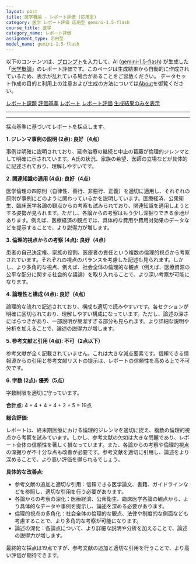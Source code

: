 ```yaml
---
layout: post
title: 医学概論 - レポート評価 (応用型)
category: 医学 レポート評価 応用型 gemini-1.5-flash
course_title: 医学
category_name: レポート評価
assignment_type: 応用型
model_name: gemini-1.5-flash
---
```


以下のコンテンツは、[プロンプト](http://127.0.0.1:8000/generated/医学/gemini-1.5-flash/prompt_レポート評価-応用型.md)を入力して、AI ([gemini-1.5-flash](contents/gemini-1.5-flash)) が生成した「[医学概論](/contents/医学/)」のレポート評価です。このページは生成結果から自動的に作成されているため、表示が乱れている場合があることをご容赦ください。
データセット作成の目的と利用上の注意および生成の方法については[About](/About)を御覧ください。

[レポート課題](../レポート課題-応用型)
[評価基準](../評価基準-応用型)
[レポート](../レポート-応用型)
[レポート評価](../レポート評価-応用型)
[生成結果のみを表示](http://127.0.0.1:8000/generated/医学/gemini-1.5-flash/レポート評価-応用型.md)
  

***
***
  
採点基準に基づいてレポートを採点します。

**1. ジレンマ事例の説明 (2点): 良好（4点）**

事例は明確に説明されており、延命治療の継続と中止の葛藤が倫理的ジレンマとして明確に示されています。A氏の状況、家族の希望、医師の立場などが具体的に記述されており、理解しやすいです。

**2. 関連知識の適用 (4点): 良好（4点）**

医学倫理の四原則（自律性、善行、非悪行、正義）を適切に適用し、それぞれの原則が事例にどのように関わっているかを説明しています。医療経済、公衆衛生、臨床医学各論の観点からの考察も試みられており、関連知識を適用しようとする姿勢が見られます。ただし、各論からの考察はもう少し深掘りできる余地があります。例えば、医療経済の観点では、具体的な費用や費用対効果のデータなどを提示することで、より説得力が増します。

**3. 倫理的視点からの考察 (4点): 良好（4点）**

患者の自己決定権、家族の役割、医療者の責任という複数の倫理的視点から考察されています。それぞれの視点のバランスを考慮した記述も見られます。しかし、より多角的な視点、例えば、社会全体の倫理的な観点（例えば、医療資源の公平な配分に関する社会的な議論）を取り入れることで、より深い考察が可能になります。

**4. 論理性と構成 (4点): 良好（4点）**

論理的な流れで記述されており、構成も適切で読みやすいです。各セクションが明確に区切られており、理解しやすい構成になっています。ただし、論述の深さにばらつきがあり、一部説明が簡潔すぎる部分も見られます。より詳細な説明や分析を加えることで、論述の説得力が増します。

**5. 参考文献と引用 (4点): 不可（2点以下）**

参考文献が全く記載されていません。これは大きな減点要素です。信頼できる情報源からの引用と参考文献リストの提示は、レポートの信頼性を高める上で不可欠です。

**6. 字数 (2点): 優秀（5点）**

字数制限を適切に守っています。


**合計点:** 4 + 4 + 4 + 4 + 2 + 5 = 19点


**総合評価:**

レポートは、終末期医療における倫理的ジレンマを適切に捉え、複数の倫理的視点から考察を試みています。しかし、参考文献の欠如は大きな問題であり、レポート全体の信頼性を著しく損なっています。また、各論からの考察や倫理的視点の深掘りが不十分な点も改善が必要です。参考文献を適切に引用し、論述をより深めることで、より高い評価を得られるでしょう。


**具体的な改善点:**

* 参考文献の追加と適切な引用：信頼できる医学論文、書籍、ガイドラインなどを参照し、適切な引用を行う必要があります。
* 各論からの考察の深化：医療経済、公衆衛生、臨床医学各論の観点から、より具体的なデータや事例を提示し、論述を深める必要があります。
* 倫理的視点の多角化：社会全体の倫理的な観点、法律や制度的な側面なども考慮することで、より多角的な考察が可能になります。
* 論述の深化：各論点について、より詳細な説明や分析を加えることで、論述の説得力が増します。


最終的な採点は19点ですが、参考文献の追加と適切な引用を行うことで、より高い評価が期待できます。
